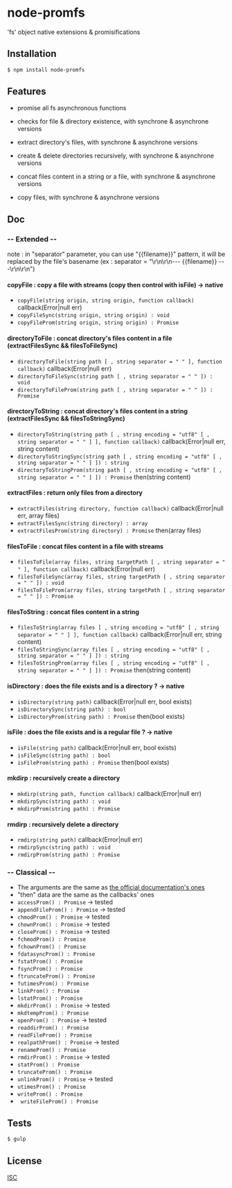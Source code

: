 # node-promfs
'fs' object native extensions & promisifications

## Installation

```bash
$ npm install node-promfs
```

## Features

  * promise all fs asynchronous functions

  * checks for file & directory existence, with synchrone & asynchrone versions
  * extract directory's files, with synchrone & asynchrone versions
  * create & delete directories recursively, with synchrone & asynchrone versions
  * concat files content in a string or a file, with synchrone & asynchrone versions
  * copy files, with synchrone & asynchrone versions

## Doc

### -- Extended --

note : in "separator" parameter, you can use "{{filename}}" pattern, it will be replaced by the file's basename
(ex : separator = "\r\n\r\n--- {{filename}} ---\r\n\r\n")

  #### copyFile : copy a file with streams (copy then control with isFile) -> native
   * ``` copyFile(string origin, string origin, function callback) ``` callback(Error|null err)
   * ``` copyFileSync(string origin, string origin) : void ```
   * ``` copyFileProm(string origin, string origin) : Promise ```

  #### directoryToFile : concat directory's files content in a file (extractFilesSync && filesToFileSync)
   * ``` directoryToFile(string path [ , string separator = " " ], function callback) ``` callback(Error|null err)
   * ``` directoryToFileSync(string path [ , string separator = " " ]) : void ```
   * ``` directoryToFileProm(string path [ , string separator = " " ]) : Promise ```

  #### directoryToString : concat directory's files content in a string (extractFilesSync && filesToStringSync)
   * ``` directoryToString(string path [ , string encoding = "utf8" [ , string separator = " " ] ], function callback) ``` callback(Error|null err, string content)
   * ``` directoryToStringSync(string path [ , string encoding = "utf8" [ , string separator = " " ] ]) : string ```
   * ``` directoryToStringProm(string path [ , string encoding = "utf8" [ , string separator = " " ] ]) : Promise ``` then(string content)

  #### extractFiles : return only files from a directory
   * ``` extractFiles(string directory, function callback) ``` callback(Error|null err, array files)
   * ``` extractFilesSync(string directory) : array ```
   * ``` extractFilesProm(string directory) : Promise ``` then(array files)

  #### filesToFile : concat files content in a file with streams
   * ``` filesToFile(array files, string targetPath [ , string separator = " " ], function callback) ``` callback(Error|null err)
   * ``` filesToFileSync(array files, string targetPath [ , string separator = " " ]) : void ```
   * ``` filesToFileProm(array files, string targetPath [ , string separator = " " ]) : Promise ```

  #### filesToString : concat files content in a string
   * ``` filesToString(array files [ , string encoding = "utf8" [ , string separator = " " ] ], function callback) ``` callback(Error|null err, string content)
   * ``` filesToStringSync(array files [ , string encoding = "utf8" [ , string separator = " " ] ]) : string ```
   * ``` filesToStringProm(array files [ , string encoding = "utf8" [ , string separator = " " ] ]) : Promise ``` then(string content)

  #### isDirectory : does the file exists and is a directory ? -> native
   * ``` isDirectory(string path) ``` callback(Error|null err, bool exists)
   * ``` isDirectorySync(string path) : bool ```
   * ``` isDirectoryProm(string path) : Promise ``` then(bool exists)

  #### isFile : does the file exists and is a regular file ? -> native
   * ``` isFile(string path) ``` callback(Error|null err, bool exists)
   * ``` isFileSync(string path) : bool ```
   * ``` isFileProm(string path) : Promise ``` then(bool exists)

  #### mkdirp : recursively create a directory
   * ``` mkdirp(string path, function callback) ``` callback(Error|null err)
   * ``` mkdirpSync(string path) : void ```
   * ``` mkdirpProm(string path) : Promise ```

  #### rmdirp : recursively delete a directory
   * ``` rmdirp(string path) ``` callback(Error|null err)
   * ``` rmdirpSync(string path) : void ```
   * ``` rmdirpProm(string path) : Promise ```

### -- Classical --

  * The arguments are the same as [the official documentation's ones](https://nodejs.org/api/fs.html)
  * "then" data are the same as the callbacks' ones
  * ``` accessProm() : Promise ``` -> tested
  * ``` appendFileProm() : Promise ``` -> tested
  * ``` chmodProm() : Promise ``` -> tested
  * ``` chownProm() : Promise ``` -> tested
  * ``` closeProm() : Promise ``` -> tested
  * ``` fchmodProm() : Promise ```
  * ``` fchownProm() : Promise ```
  * ``` fdatasyncProm() : Promise ```
  * ``` fstatProm() : Promise ```
  * ``` fsyncProm() : Promise ```
  * ``` ftruncateProm() : Promise ```
  * ``` futimesProm() : Promise ```
  * ``` linkProm() : Promise ```
  * ``` lstatProm() : Promise ```
  * ``` mkdirProm() : Promise ``` -> tested
  * ``` mkdtempProm() : Promise ```
  * ``` openProm() : Promise ``` -> tested
  * ``` readdirProm() : Promise ```
  * ``` readFileProm() : Promise ```
  * ``` realpathProm() : Promise ``` -> tested
  * ``` renameProm() : Promise ```
  * ``` rmdirProm() : Promise ``` -> tested
  * ``` statProm() : Promise ```
  * ``` truncateProm() : Promise ```
  * ``` unlinkProm() : Promise ``` -> tested
  * ``` utimesProm() : Promise ```
  * ``` writeProm() : Promise ```
  * ``` writeFileProm() : Promise```

## Tests

```bash
$ gulp
```

## License

  [ISC](LICENSE)
